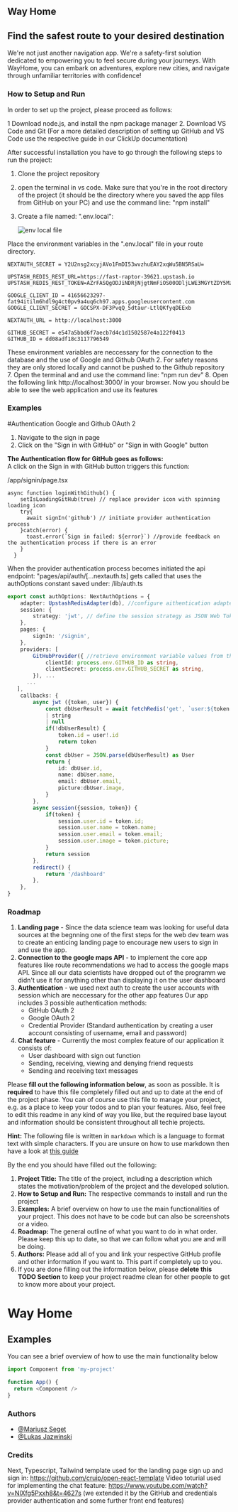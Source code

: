 

## Way Home
## Find the safest route to your desired destination

We're not just another navigation app. We're a safety-first solution dedicated to empowering you to
feel secure during your journeys. With WayHome, you can embark on adventures, explore new cities, and navigate through unfamiliar 
territories with confidence!

### How to Setup and Run

In order to set up the project, please proceed as follows:

1 Download node.js, and install the npm package manager
2. Download VS Code and Git (For a more detailed description of setting up GitHub and VS Code use the respective guide in  our ClickUp documentation)

After successful installation you have to go through the following steps to run the project:
1. Clone the project repository
2. open the terminal in vs code. Make sure that you're in the root directory of the project (it should be the directory where you saved the app files from GitHub on your PC) and use the command line: "npm install"
3. Create a file named: ".env.local":

   ![env local file](/public/images/.env.local.png)

   
Place the environment variables in the ".env.local" file in your route directory.
  ```
NEXTAUTH_SECRET = Y2U2nsg2xcyjAVo1FmDI53wvzhuEAY2xqWu5BN5RSaU=

UPSTASH_REDIS_REST_URL=https://fast-raptor-39621.upstash.io
UPSTASH_REDIS_REST_TOKEN=AZrFASQgODJiNDRjNjgtNmFiOS00ODljLWE3MGYtZDY5Mzk3MzMzMzg4MjZlYjZiYTExZTczNDkxZTliMmI5NWM5MWRhZmEzMmM=

GOOGLE_CLIENT_ID = 41656623297-fat94itilm6hdl9g4ct0pv9a4uq6ch97.apps.googleusercontent.com
GOOGLE_CLIENT_SECRET = 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

NEXTAUTH_URL = http://localhost:3000

GITHUB_SECRET = e547a5bbd6f7aecb7d4c1d1502587e4a122f0413 
GITHUB_ID = dd08adf18c3117796549

```
These environment variables are neccessary for the connection to the database and the use of Google and Github OAuth 2. For safety reasons they are only stored locally and
cannot be pushed to the Github repository
7. Open the terminal and and use the command line: "npm run dev"
8. Open the following link http://localhost:3000/ in your browser. Now you should be able to see the web application and use its features 

### Examples
#Authentication
Google and Github OAuth 2
1. Navigate to the sign in page
2. Click on the "Sign in with GitHub" or "Sign in with Google" button

 **The Authentication flow for GitHub goes as follows:**   
A click on the Sign in with GitHub button triggers this function:

/app/signin/page.tsx
```typecript
async function loginWithGithub() {
    setIsLoadingGitHub(true) // replace provider icon with spinning loading icon 
    try{
      await signIn('github') // initiate provider authentication process
    }catch(error) {
      toast.error(`Sign in failed: ${error}`) //provide feedback on the authentication process if there is an error
    } 
  }
```
When the provider authentication process becomes initiated the api endpoint: "pages/api/auth/[...nextauth.ts] gets called that uses the authOptions constant saved under:
/lib/auth.ts

```typescript
export const authOptions: NextAuthOptions = { 
    adapter: UpstashRedisAdapter(db), //configure aithentication adapter
    session: {
        strategy: 'jwt', // define the session strategy as JSON Web Tokens
    },
    pages: {
        signIn: '/signin', 
    },
    providers: [
        GitHubProvider({ //retrieve environment variable values from the .env.local file
            clientId: process.env.GITHUB_ID as string, 
            clientSecret: process.env.GITHUB_SECRET as string,
        }), ...
      ...
   ],
    callbacks: {
        async jwt ({token, user}) {
            const dbUserResult = await fetchRedis('get', `user:${token.id}`) as
            | string
            | null
            if(!dbUserResult) {
                token.id = user!.id
                return token
            }
            const dbUser = JSON.parse(dbUserResult) as User
            return {
                id: dbUser.id,
                name: dbUser.name,
                email: dbUser.email,
                picture:dbUser.image,
            }
        },
        async session({session, token}) {
            if(token) {
                session.user.id = token.id;
                session.user.name = token.name;
                session.user.email = token.email;
                session.user.image = token.picture;
            }
            return session
        }, 
        redirect() {
            return '/dashboard'
        },
    },
}

```


### Roadmap

1. **Landing page** - Since  the data science team was looking for useful data sources at the begnning one of the first steps for the web dev team was to create an enticing landing page to encourage new users to sign in and use the app.
2. **Connection to the google maps API** - to implement the core app features like route recommendations we had to access the google maps API. Since all our data scientists have dropped out of the programm we didn't use
    it for anything other than displaying it on the user dashboard
3. **Authentication** - we used next auth to create the user accounts with session which are neccessary for the other app features
   Our app includes 3 possible authentication methods:
   - GitHub OAuth 2
   - Google OAuth 2
   - Credential Provider (Standard authentication by creating a user account consisting of username, email and password) 
4. **Chat feature** - Currently the most complex feature of our application it consists of:
   - User dashboard with sign out function
   - Sending, receiving, viewing and denying friend requests
   - Sending and receiving text messages 

   
Please **fill out the following information below**, as soon as possible. It is **required** to have this file completely filled out and up to date at the end of the project phase.
You can of course use this file to manage your project, e.g. as a place to keep your todos and to plan your features. Also, feel free to edit this readme in any kind of way you like, but the required base layout and information should be consistent throughout all techie projects.

**Hint:** The following file is written in `markdown` which is a language to format text with simple characters. If you are unsure on how to use markdown then have a look at [this guide](https://www.markdownguide.org/basic-syntax/)

By the end you should have filled out the following:
1. **Project Title:** The title of the project, including a description which states the motivation/problem of the project and the developed solution.
2. **How to Setup and Run:** The respective commands to install and run the project
3. **Examples:** A brief overview on how to use the main functionalities of your project. This does not have to be code but can also be screenshots or a video.
4. **Roadmap:** The general outline of what you want to do in what order. Please keep this up to date, so that we can follow what you are and will be doing.
5. **Authors:** Please add all of you and link your respective GitHub profile and other information if you want to. This part if completely up to you.
6. If you are done filling out the information below, please **delete this TODO Section** to keep your project readme clean for other people to get to know more about your project.

# Way Home




## Examples

You can see a brief overview of how to use the main functionality below

```javascript
import Component from 'my-project'

function App() {
  return <Component />
}
```

  
  
### Authors

- [@Mariusz Seget]([https://www.github.com/bob](https://github.com/Isztof))
- [@Lukas Jazwinski](https://github.com/Lumpays)

### Credits
Next, Typescript, Tailwind template used for the landing page sign up and sign in: https://github.com/cruip/open-react-template 
Video toturial used for implementing the chat feature: https://www.youtube.com/watch?v=NlXfg5Pxxh8&t=4627s 
(we extended it by the GitHub and credentials provider authentication and some further front end features)
  

